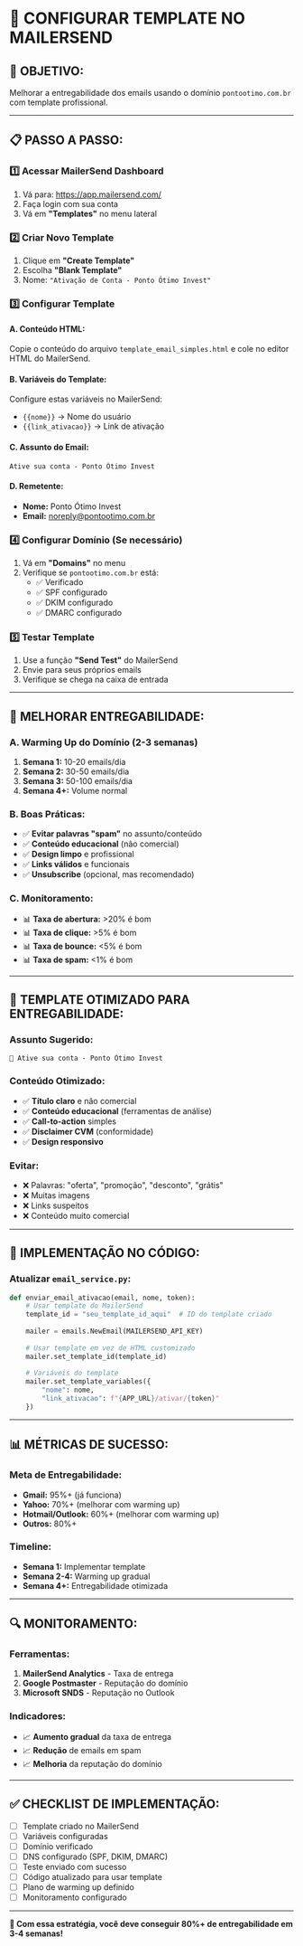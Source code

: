# 📧 CONFIGURAR TEMPLATE NO MAILERSEND

## 🎯 **OBJETIVO:**
Melhorar a entregabilidade dos emails usando o domínio `pontootimo.com.br` com template profissional.

---

## 📋 **PASSO A PASSO:**

### **1️⃣ Acessar MailerSend Dashboard**
1. Vá para: https://app.mailersend.com/
2. Faça login com sua conta
3. Vá em **"Templates"** no menu lateral

### **2️⃣ Criar Novo Template**
1. Clique em **"Create Template"**
2. Escolha **"Blank Template"**
3. Nome: `"Ativação de Conta - Ponto Ótimo Invest"`

### **3️⃣ Configurar Template**

#### **A. Conteúdo HTML:**
Copie o conteúdo do arquivo `template_email_simples.html` e cole no editor HTML do MailerSend.

#### **B. Variáveis do Template:**
Configure estas variáveis no MailerSend:
- `{{nome}}` → Nome do usuário
- `{{link_ativacao}}` → Link de ativação

#### **C. Assunto do Email:**
```
Ative sua conta - Ponto Ótimo Invest
```

#### **D. Remetente:**
- **Nome:** Ponto Ótimo Invest
- **Email:** noreply@pontootimo.com.br

### **4️⃣ Configurar Domínio (Se necessário)**
1. Vá em **"Domains"** no menu
2. Verifique se `pontootimo.com.br` está:
   - ✅ Verificado
   - ✅ SPF configurado
   - ✅ DKIM configurado
   - ✅ DMARC configurado

### **5️⃣ Testar Template**
1. Use a função **"Send Test"** do MailerSend
2. Envie para seus próprios emails
3. Verifique se chega na caixa de entrada

---

## 🔧 **MELHORAR ENTREGABILIDADE:**

### **A. Warming Up do Domínio (2-3 semanas)**
1. **Semana 1:** 10-20 emails/dia
2. **Semana 2:** 30-50 emails/dia  
3. **Semana 3:** 50-100 emails/dia
4. **Semana 4+:** Volume normal

### **B. Boas Práticas:**
- ✅ **Evitar palavras "spam"** no assunto/conteúdo
- ✅ **Conteúdo educacional** (não comercial)
- ✅ **Design limpo** e profissional
- ✅ **Links válidos** e funcionais
- ✅ **Unsubscribe** (opcional, mas recomendado)

### **C. Monitoramento:**
- 📊 **Taxa de abertura:** >20% é bom
- 📊 **Taxa de clique:** >5% é bom
- 📊 **Taxa de bounce:** <5% é bom
- 📊 **Taxa de spam:** <1% é bom

---

## 📝 **TEMPLATE OTIMIZADO PARA ENTREGABILIDADE:**

### **Assunto Sugerido:**
```
🔐 Ative sua conta - Ponto Ótimo Invest
```

### **Conteúdo Otimizado:**
- ✅ **Título claro** e não comercial
- ✅ **Conteúdo educacional** (ferramentas de análise)
- ✅ **Call-to-action** simples
- ✅ **Disclaimer CVM** (conformidade)
- ✅ **Design responsivo**

### **Evitar:**
- ❌ Palavras: "oferta", "promoção", "desconto", "grátis"
- ❌ Muitas imagens
- ❌ Links suspeitos
- ❌ Conteúdo muito comercial

---

## 🚀 **IMPLEMENTAÇÃO NO CÓDIGO:**

### **Atualizar `email_service.py`:**
```python
def enviar_email_ativacao(email, nome, token):
    # Usar template do MailerSend
    template_id = "seu_template_id_aqui"  # ID do template criado
    
    mailer = emails.NewEmail(MAILERSEND_API_KEY)
    
    # Usar template em vez de HTML customizado
    mailer.set_template_id(template_id)
    
    # Variáveis do template
    mailer.set_template_variables({
        "nome": nome,
        "link_ativacao": f"{APP_URL}/ativar/{token}"
    })
```

---

## 📊 **MÉTRICAS DE SUCESSO:**

### **Meta de Entregabilidade:**
- **Gmail:** 95%+ (já funciona)
- **Yahoo:** 70%+ (melhorar com warming up)
- **Hotmail/Outlook:** 60%+ (melhorar com warming up)
- **Outros:** 80%+

### **Timeline:**
- **Semana 1:** Implementar template
- **Semana 2-4:** Warming up gradual
- **Semana 4+:** Entregabilidade otimizada

---

## 🔍 **MONITORAMENTO:**

### **Ferramentas:**
1. **MailerSend Analytics** - Taxa de entrega
2. **Google Postmaster** - Reputação do domínio
3. **Microsoft SNDS** - Reputação no Outlook

### **Indicadores:**
- 📈 **Aumento gradual** da taxa de entrega
- 📈 **Redução** de emails em spam
- 📈 **Melhoria** da reputação do domínio

---

## ✅ **CHECKLIST DE IMPLEMENTAÇÃO:**

- [ ] Template criado no MailerSend
- [ ] Variáveis configuradas
- [ ] Domínio verificado
- [ ] DNS configurado (SPF, DKIM, DMARC)
- [ ] Teste enviado com sucesso
- [ ] Código atualizado para usar template
- [ ] Plano de warming up definido
- [ ] Monitoramento configurado

---

**🎯 Com essa estratégia, você deve conseguir 80%+ de entregabilidade em 3-4 semanas!**
